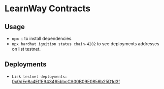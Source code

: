 # LearnWay Contracts

## Usage

- `npm i` to install dependencies
- `npx hardhat ignition status chain-4202` to see deployments addresses on list testnet.

## Deployments

- `Lisk testnet deployments:` [0x0dEe8a4EffE943465bbcCA00B09E0856b25D1d3f](https://sepolia-blockscout.lisk.com/address/0x0dEe8a4EffE943465bbcCA00B09E0856b25D1d3f)